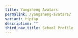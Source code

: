 ```yaml
---
title: Yangzheng Avatars
permalink: /yangzheng-avatars/
variant: tiptap
description: ""
third_nav_title: School Profile
---
```

